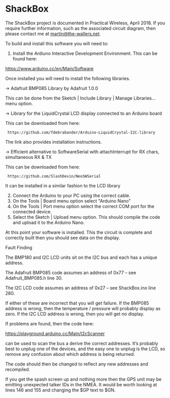 # ShackBox

The ShackBox project is documented in Practical Wireless, April 2018. If you require further information,
such as the associated circuit diagram, then please contact me at martin@the-wallers.net.

To build and install this software you will need to:

1) Install the Ardiuno Interactive Development Environment. This
can be found here:

https://www.arduino.cc/en/Main/Software

Once installed you will need to install the following libraries.

   -> Adafruit BMP085 Library by Adafruit 1.0.0

This can be done from the Sketch | Include Library | Manage Libraries...
menu option.

   -> Library for the LiquidCrystal LCD display connected to an Arduino board

This can be downloaded from here:
 
     https://github.com/fdebrabander/Arduino-LiquidCrystal-I2C-library

The link also provides installation instructions.

   -> Efficient alternative to SoftwareSerial with attachInterrupt for RX chars, simultaneous RX & TX

This can be downloaded from here:

     https://github.com/SlashDevin/NeoSWSerial

It can be installed in a similar fashion to the LCD library

2) Connect the Arduino to your PC using the correct cable.
3) On the Tools | Board menu option select "Arduino Nano" 
4) On the Tools | Port menu option select the correct COM port
    for the connected device.
5) Select the Sketch | Upload menu option. This should compile
    the code and upload it to the Arduino Nano. 

At this point your software is installed. This the circuit is
complete and correctly built then you should see data on the
display.

Fault Finding

The BMP180 and I2C LCD units sit on the I2C bus and each has a unique address. 

The Adafruit BMP085 code assumes an address of 0x77 – see Adafruit_BMP085.h line 30.

The I2C LCD code assumes an address of 0x27 – see ShackBox.ino line 280.

If either of these are incorrect that you will get failure. If the BMP085 address is wrong, 
then the temperature / pressure will probably display as zero. If the I2C LCD address is wrong, 
then you will get no display.

If problems are found, then the code here:

https://playground.arduino.cc/Main/I2cScanner

can be used to scan the bus a derive the correct addresses. It’s probably best to unplug one
of the devices, and the easy one to unplug is the LCD, so remove any confusion about which 
address is being returned. 

The code should then be changed to reflect any new addresses and recompiled.

If you get the spash screen up and nothing more then the GPS unit may be emitting unexpected
talker IDs in the NMEA. It would be worth looking at lines 146 and 155 and changing the $GP
text to $GN.



